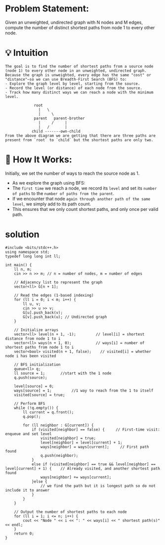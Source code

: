 # Problem Statement:
Given an unweighted, undirected graph with N nodes and M edges, compute the number of distinct shortest paths from node 1 to every other node. 

# 💡 Intuition
```
The goal is to find the number of shortest paths from a source node (node 1) to every other node in an unweighted, undirected graph.
Because the graph is unweighted, every edge has the same "cost" or "distance"—so we can use Breadth-First Search (BFS) to:
- Explore the graph level by level, starting from the source.
- Record the level (or distance) of each node from the source.
- Track how many distinct ways we can reach a node with the minimum level.

             root
               |   \
               |     \
             parent   parent-brother
               |     /     |
               |   /       |
            child -------own-child
From the above diagram we are getting that there are three paths are present from `root` to `child` but the shortest paths are only two.
```
# 🔁 How It Works:
Initially, we set the number of ways to reach the source node as 1.
- As we explore the graph using BFS:
- The `first time` we reach a node, we record its `level` and set its `number of paths` to the `number of paths from the parent`.
- If we encounter that node `again through another path of the same level`, we simply add to its path count.
- This ensures that we only count shortest paths, and only once per valid path.

# solution
```
#include <bits/stdc++.h>
using namespace std;
typedef long long int ll;

int main() {
    ll n, m;
    cin >> n >> m; // n = number of nodes, m = number of edges

    // Adjacency list to represent the graph
    vector<ll> G[n + 1];

    // Read the edges (1-based indexing)
    for (ll i = 0; i < m; i++) {
        ll u, v;
        cin >> u >> v;
        G[u].push_back(v);
        G[v].push_back(u); // Undirected graph
    }

    // Initialize arrays
    vector<ll> level(n + 1, -1);         // level[i] = shortest distance from node 1 to i
    vector<ll> ways(n + 1, 0);           // ways[i] = number of shortest paths from node 1 to i
    vector<bool> visited(n + 1, false);    // visited[i] = whether node i has been visited

    // BFS initialization
    queue<ll> q;
    ll source = 1;       //start with the 1 node
    q.push(source);

    level[source] = 0;        
    ways[source] = 1;         //1 way to reach from the 1 to itself
    visited[source] = true;

    // Perform BFS
    while (!q.empty()) {
        ll current = q.front();
        q.pop();

        for (ll neighbor : G[current]) {
            if (visited[neighbor] == false) {     // First-time visit: enqueue and set level
                visited[neighbor] = true;
                level[neighbor] = level[current] + 1;
                ways[neighbor] = ways[current];     // First path found
                q.push(neighbor);
            }
            else if (visited[neighbor] == true && level[neighbor] == level[current] + 1) {    // Already visited, and another shortest path found
                ways[neighbor] += ways[current];
            }else {
                // we find the path but it is longest path so do not include it to answer
            }
        }
    }

    // Output the number of shortest paths to each node
    for (ll i = 1; i <= n; i++) {
        cout << "Node " << i << ": " << ways[i] << " shortest path(s)" << endl;
    }
    return 0;
}

```
